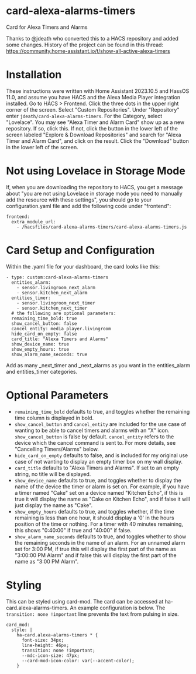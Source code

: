 # card-alexa-alarms-timers
Card for Alexa Timers and Alarms

Thanks to @jdeath who converted this to a HACS repository and added some changes. History of the project can be found in this thread: https://community.home-assistant.io/t/show-all-active-alexa-timers

# Installation
These instructions were written with Home Assistant 2023.10.5 and HassOS 11.0, and assume you have HACS and the Alexa Media Player integration installed.
Go to HACS > Frontend. Click the three dots in the upper right corner of the screen. Select "Custom Repositories". Under "Repository" enter `jdeath/card-alexa-alarms-timers`. For the Category, select "Lovelace".
You may see "Alexa Timer and Alarm Card" show up as a new repository. If so, click this. If not, click the button in the lower left of the screen labeled "Explore & Download Repositories" and search for "Alexa Timer and Alarm Card", and click on the result.
Click the "Download" button in the lower left of the screen.

# Not using Lovelace in Storage Mode
If, when you are downloading the repository to HACS, you get a message about "you are not using Lovelace in storage mode you need to manually add the resource with these settings", you should go to your configuration.yaml file and add the following code under "frontend":
```
frontend:
  extra_module_url:
    - /hacsfiles/card-alexa-alarms-timers/card-alexa-alarms-timers.js
```

# Card Setup and Configuration
Within the .yaml file for your dashboard, the card looks like this:

```
- type: custom:card-alexa-alarms-timers
  entities_alarm:
    - sensor.livingroom_next_alarm
    - sensor.kitchen_next_alarm
  entities_timer:
    - sensor.livingroom_next_timer
    - sensor.kitchen_next_timer
  # the following are optional parameters:
  remaining_time_bold: true
  show_cancel_button: false
  cancel_entity: media_player.livingroom
  hide_card_on_empty: false
  card_title: "Alexa Timers and Alarms"
  show_device_name: true
  show_empty_hours: true
  show_alarm_name_seconds: true
```

Add as many _next_timer and _next_alarms as you want in the entities_alarm and entities_timer categories.

# Optional Parameters
- `remaining_time_bold` defaults to true, and toggles whether the remaining time column is displayed in bold.
- `show_cancel_button` and `cancel_entity` are included for the use case of wanting to be able to cancel timers and alarms with an "X" icon. `show_cancel_button` is false by default. `cancel_entity` refers to the device which the cancel command is sent to. For more details, see "Cancelling Timers/Alarms" below.
- `hide_card_on_empty` defaults to false, and is included for my original use case of not wanting to display an empty timer box on my wall display.
- `card_title` defaults to "Alexa Timers and Alarms". If set to an empty string, no title will be displayed.
- `show_device_name` defaults to true, and toggles whether to display the name of the device the timer or alarm is set on. For example, if you have a timer named "Cake" set on a device named "Kitchen Echo", if this is true it will display the name as "Cake on Kitchen Echo", and if false it will just display the name as "Cake".
- `show_empty_hours` defaults to true, and toggles whether, if the time remaining is less than one hour, it should display a '0' in the hours position of the time or nothing. For a timer with 40 minutes remaining, this shows "0:40:00" if true and "40:00" if false.
- `show_alarm_name_seconds` defaults to true, and toggles whether to show the remaining seconds in the name of an alarm. For an unnamed alarm set for 3:00 PM, if true this will display the first part of the name as "3:00:00 PM Alarm" and if false this will display the first part of the name as "3:00 PM Alarm".

# Styling
This can be styled using card-mod. The card can be accessed at ha-card.alexa-alarms-timers. An example configuration is below. The `transition: none !important` line prevents the text from pulsing in size.
```
card_mod:
  style: |
    ha-card.alexa-alarms-timers * {
      font-size: 34px;
      line-height: 46px;
      transition: none !important;
      --mdc-icon-size: 47px;
      --card-mod-icon-color: var(--accent-color);
    }
```
